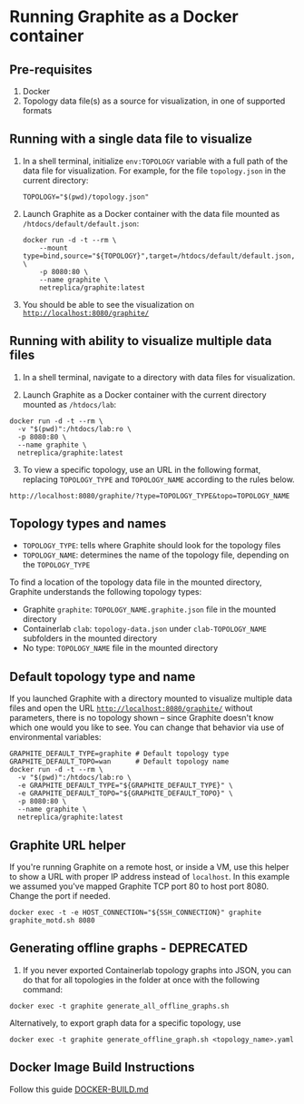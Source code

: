 # Running Graphite as a Docker container

## Pre-requisites

1. Docker
2. Topology data file(s) as a source for visualization, in one of supported formats

## Running with a single data file to visualize

1. In a shell terminal, initialize `env:TOPOLOGY` variable with a full path of the data file for visualization. For example, for the file `topology.json` in the current directory:

    ```Shell
    TOPOLOGY="$(pwd)/topology.json"
    ```

2. Launch Graphite as a Docker container with the data file mounted as `/htdocs/default/default.json`:

    ```Shell
    docker run -d -t --rm \
        --mount type=bind,source="${TOPOLOGY}",target=/htdocs/default/default.json,readonly \
        -p 8080:80 \
        --name graphite \
        netreplica/graphite:latest
    ```

3. You should be able to see the visualization on [`http://localhost:8080/graphite/`](http://localhost:8080/graphite/)

## Running with ability to visualize multiple data files

1. In a shell terminal, navigate to a directory with data files for visualization.

2. Launch Graphite as a Docker container with the current directory mounted as `/htdocs/lab`:

  ```Shell
  docker run -d -t --rm \
    -v "$(pwd)":/htdocs/lab:ro \
    -p 8080:80 \
    --name graphite \
    netreplica/graphite:latest
  ```

3. To view a specific topology, use an URL in the following format, replacing `TOPOLOGY_TYPE` and `TOPOLOGY_NAME` according to the rules below.

```
http://localhost:8080/graphite/?type=TOPOLOGY_TYPE&topo=TOPOLOGY_NAME
```

## Topology types and names

* `TOPOLOGY_TYPE`: tells where Graphite should look for the topology files
* `TOPOLOGY_NAME`: determines the name of the topology file, depending on the `TOPOLOGY_TYPE`

To find a location of the topology data file in the mounted directory, Graphite understands the following topology types:

* Graphite `graphite`: `TOPOLOGY_NAME.graphite.json` file in the mounted directory
* Containerlab `clab`: `topology-data.json` under `clab-TOPOLOGY_NAME` subfolders in the mounted directory
* No type: `TOPOLOGY_NAME` file in the mounted directory

## Default topology type and name

If you launched Graphite with a directory mounted to visualize multiple data files and open the URL [`http://localhost:8080/graphite/`](http://localhost:8080/graphite/) without parameters, there is no topology shown – since Graphite doesn't know which one would you like to see. You can change that behavior via use of environmental variables:

```Shell
GRAPHITE_DEFAULT_TYPE=graphite # Default topology type
GRAPHITE_DEFAULT_TOPO=wan      # Default topology name
docker run -d -t --rm \
  -v "$(pwd)":/htdocs/lab:ro \
  -e GRAPHITE_DEFAULT_TYPE="${GRAPHITE_DEFAULT_TYPE}" \
  -e GRAPHITE_DEFAULT_TOPO="${GRAPHITE_DEFAULT_TOPO}" \
  -p 8080:80 \
  --name graphite \
  netreplica/graphite:latest
```

## Graphite URL helper

If you're running Graphite on a remote host, or inside a VM, use this helper to show a URL with proper IP address instead of `localhost`. In this example we assumed you've mapped Graphite TCP port 80 to host port 8080. Change the port if needed.

  ```Shell
  docker exec -t -e HOST_CONNECTION="${SSH_CONNECTION}" graphite graphite_motd.sh 8080
  ```

## Generating offline graphs - DEPRECATED

1. If you never exported Containerlab topology graphs into JSON, you can do that for all topologies in the folder at once with the following command:

```Shell
docker exec -t graphite generate_all_offline_graphs.sh
````

  Alternatively, to export graph data for a specific topology, use

```Shell
docker exec -t graphite generate_offline_graph.sh <topology_name>.yaml
````

## Docker Image Build Instructions

Follow this guide [DOCKER-BUILD.md](DOCKER-BUILD.md)
